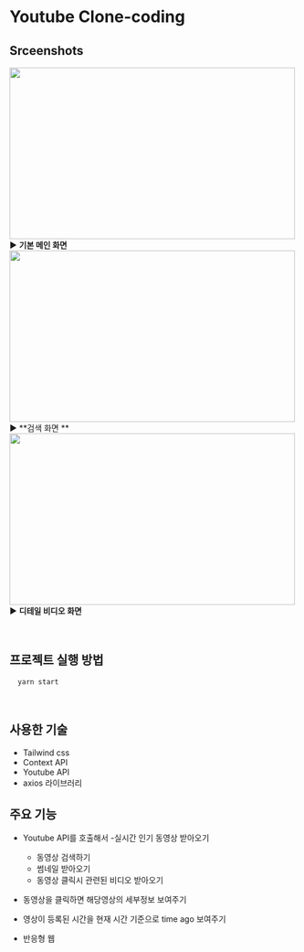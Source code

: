 # Youtube Clone-coding

## Srceenshots

<img src="https://user-images.githubusercontent.com/93265694/232291661-9f08f078-7a79-4826-a2ac-ff95203a8615.PNG" width="500" height="300" > ▶ **기본 메인 화면**
<img src="https://user-images.githubusercontent.com/93265694/232291666-6d98e54d-c439-4ca2-8db6-ef19a91726b8.PNG" width="500" height="300" >  ▶ **검색 화면 **
<img src="https://user-images.githubusercontent.com/93265694/232291668-cd0efe9a-5fe2-43f9-a9c4-60cc3375b47f.PNG" width="500" height="300" >  ▶ **디테일 비디오 화면**


<br>

## 프로젝트 실행 방법
```
  yarn start
```
<br>

## 사용한 기술
- Tailwind css
- Context API
- Youtube API
- axios 라이브러리

## 주요 기능

- Youtube API를 호출해서 
  -실시간 인기 동영상 받아오기
  - 동영상 검색하기
  - 썸네일 받아오기
  - 동영상 클릭시 관련된 비디오 받아오기

- 동영상을 클릭하면 해당영상의 세부정보 보여주기

- 영상이 등록된 시간을 현재 시간 기준으로 time ago 보여주기

- 반응형 웹 
